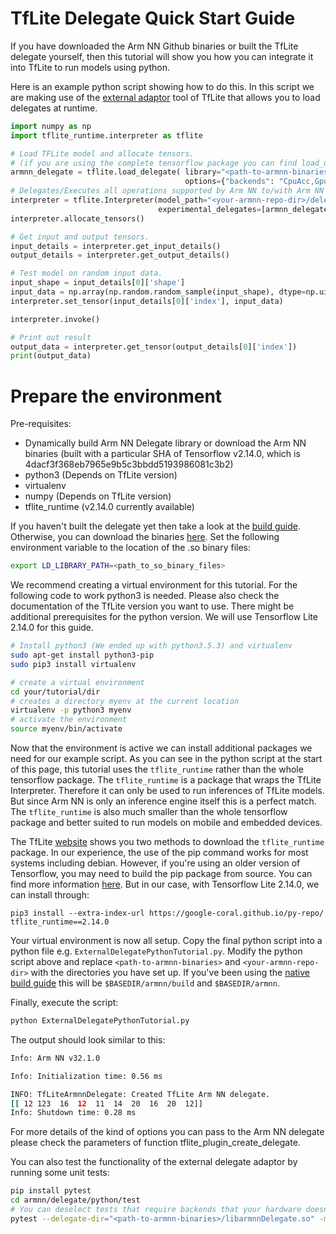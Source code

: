 # TfLite Delegate Quick Start Guide
If you have downloaded the Arm NN Github binaries or built the TfLite delegate yourself, then this tutorial will show you how you can
integrate it into TfLite to run models using python.

Here is an example python script showing how to do this. In this script we are making use of the 
[external adaptor](https://www.tensorflow.org/lite/performance/implementing_delegate#option_2_leverage_external_delegate) 
tool of TfLite that allows you to load delegates at runtime.
```python
import numpy as np
import tflite_runtime.interpreter as tflite

# Load TFLite model and allocate tensors.
# (if you are using the complete tensorflow package you can find load_delegate in tf.experimental.load_delegate)
armnn_delegate = tflite.load_delegate( library="<path-to-armnn-binaries>/libarmnnDelegate.so",
                                       options={"backends": "CpuAcc,GpuAcc,CpuRef", "logging-severity":"info"})
# Delegates/Executes all operations supported by Arm NN to/with Arm NN
interpreter = tflite.Interpreter(model_path="<your-armnn-repo-dir>/delegate/python/test/test_data/mock_model.tflite", 
                                 experimental_delegates=[armnn_delegate])
interpreter.allocate_tensors()

# Get input and output tensors.
input_details = interpreter.get_input_details()
output_details = interpreter.get_output_details()

# Test model on random input data.
input_shape = input_details[0]['shape']
input_data = np.array(np.random.random_sample(input_shape), dtype=np.uint8)
interpreter.set_tensor(input_details[0]['index'], input_data)

interpreter.invoke()

# Print out result
output_data = interpreter.get_tensor(output_details[0]['index'])
print(output_data)
```

# Prepare the environment
Pre-requisites:
 * Dynamically build Arm NN Delegate library or download the Arm NN binaries (built with a particular SHA of Tensorflow v2.14.0, which is 4dacf3f368eb7965e9b5c3bbdd5193986081c3b2)
 * python3 (Depends on TfLite version)
 * virtualenv
 * numpy (Depends on TfLite version)
 * tflite_runtime (v2.14.0 currently available)

If you haven't built the delegate yet then take a look at the [build guide](./BuildGuideNative.md). Otherwise, you can download the binaries [here](https://github.com/ARM-software/armnn/releases/). Set the following environment variable to the location of the .so binary files:

```bash
export LD_LIBRARY_PATH=<path_to_so_binary_files>
```

We recommend creating a virtual environment for this tutorial. For the following code to work python3 is needed. Please
also check the documentation of the TfLite version you want to use. There might be additional prerequisites for the python
version. We will use Tensorflow Lite 2.14.0 for this guide.
```bash
# Install python3 (We ended up with python3.5.3) and virtualenv
sudo apt-get install python3-pip
sudo pip3 install virtualenv

# create a virtual environment
cd your/tutorial/dir
# creates a directory myenv at the current location
virtualenv -p python3 myenv 
# activate the environment
source myenv/bin/activate
```

Now that the environment is active we can install additional packages we need for our example script. As you can see 
in the python script at the start of this page, this tutorial uses the `tflite_runtime` rather than the whole tensorflow 
package. The `tflite_runtime` is a package that wraps the TfLite Interpreter. Therefore it can only be used to run inferences of 
TfLite models. But since Arm NN is only an inference engine itself this is a perfect match. The 
`tflite_runtime` is also much smaller than the whole tensorflow package and better suited to run models on 
mobile and embedded devices.

The TfLite [website](https://www.tensorflow.org/lite/guide/python) shows you two methods to download the `tflite_runtime`  package. 
In our experience, the use of the pip command works for most systems including debian. However, if you're using an older version of Tensorflow, 
you may need to build the pip package from source. You can find more information [here](https://github.com/tensorflow/tensorflow/blob/master/tensorflow/lite/tools/pip_package/README.md).
But in our case, with Tensorflow Lite 2.14.0, we can install through:

```
pip3 install --extra-index-url https://google-coral.github.io/py-repo/ tflite_runtime==2.14.0
```

Your virtual environment is now all setup. Copy the final python script into a python file e.g. 
`ExternalDelegatePythonTutorial.py`. Modify the python script above and replace `<path-to-armnn-binaries>` and 
`<your-armnn-repo-dir>` with the directories you have set up. If you've been using the [native build guide](./BuildGuideNative.md) 
this will be `$BASEDIR/armnn/build` and `$BASEDIR/armnn`.

Finally, execute the script:
```bash
python ExternalDelegatePythonTutorial.py
```
The output should look similar to this:
```bash
Info: Arm NN v32.1.0

Info: Initialization time: 0.56 ms

INFO: TfLiteArmnnDelegate: Created TfLite Arm NN delegate.
[[ 12 123  16  12  11  14  20  16  20  12]]
Info: Shutdown time: 0.28 ms
```

For more details of the kind of options you can pass to the Arm NN delegate please check the parameters of function tflite_plugin_create_delegate.

You can also test the functionality of the external delegate adaptor by running some unit tests:
```bash
pip install pytest
cd armnn/delegate/python/test
# You can deselect tests that require backends that your hardware doesn't support using markers e.g. -m "not GpuAccTest"
pytest --delegate-dir="<path-to-armnn-binaries>/libarmnnDelegate.so" -m "not GpuAccTest"
```
